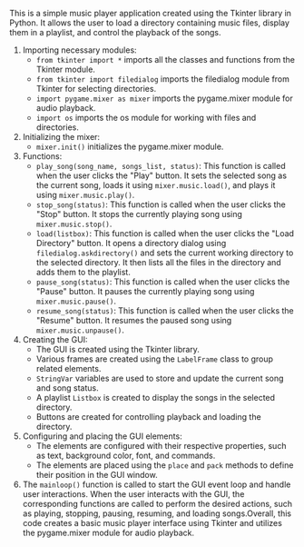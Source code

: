 This is a simple music player application created using the Tkinter library in Python. It allows the user to load a directory containing music files, display them in a playlist, and control the playback of the songs.
1. Importing necessary modules:
   - `from tkinter import *` imports all the classes and functions from the Tkinter module.
   - `from tkinter import filedialog` imports the filedialog module from Tkinter for selecting directories.
   - `import pygame.mixer as mixer` imports the pygame.mixer module for audio playback.
   - `import os` imports the os module for working with files and directories.
2. Initializing the mixer:
   - `mixer.init()` initializes the pygame.mixer module.
3. Functions:
   - `play_song(song_name, songs_list, status)`: This function is called when the user clicks the "Play" button. It sets the selected song as the current song, loads it using `mixer.music.load()`, and plays it using `mixer.music.play()`.
   - `stop_song(status)`: This function is called when the user clicks the "Stop" button. It stops the currently playing song using `mixer.music.stop()`.
   - `load(listbox)`: This function is called when the user clicks the "Load Directory" button. It opens a directory dialog using `filedialog.askdirectory()` and sets the current working directory to the selected directory. It then lists all the files in the directory and adds them to the playlist.
   - `pause_song(status)`: This function is called when the user clicks the "Pause" button. It pauses the currently playing song using `mixer.music.pause()`.
   - `resume_song(status)`: This function is called when the user clicks the "Resume" button. It resumes the paused song using `mixer.music.unpause()`.
4. Creating the GUI:
   - The GUI is created using the Tkinter library.
   - Various frames are created using the `LabelFrame` class to group related elements.
   - `StringVar` variables are used to store and update the current song and song status.
   - A playlist `Listbox` is created to display the songs in the selected directory.
   - Buttons are created for controlling playback and loading the directory.
5. Configuring and placing the GUI elements:
   - The elements are configured with their respective properties, such as text, background color, font, and commands.
   - The elements are placed using the `place` and `pack` methods to define their position in the GUI window.
6. The `mainloop()` function is called to start the GUI event loop and handle user interactions.
When the user interacts with the GUI, the corresponding functions are called to perform the desired actions, such as playing, stopping, pausing, resuming, and loading songs.Overall, this code creates a basic music player interface using Tkinter and utilizes the pygame.mixer module for audio playback.
